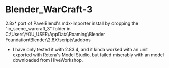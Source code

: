 # Blender_WarCraft-3
2.8x* port of PavelBlend's mdx-importer
install by dropping the "io_scene_warcraft_3" folder in C:\Users\YOU_USER\AppData\Roaming\Blender Foundation\Blender\2.8X\scripts\addons



* I have only tested it with 2.83.4, and it kinda worked with an unit exported with Retera's Model Studio, but failed miserably with an model downloaded from HiveWorkshop.
